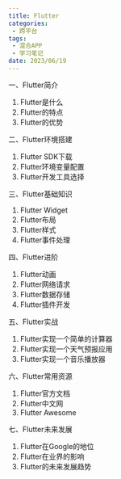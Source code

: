 ```yaml
---
title: Flutter
categories:
 - 跨平台
tags:
 - 混合APP
 - 学习笔记
date: 2023/06/19
---
```


一、Flutter简介
1. Flutter是什么
2. Flutter的特点
3. Flutter的优势

二、Flutter环境搭建
1. Flutter SDK下载
2. Flutter环境变量配置
3. Flutter开发工具选择

三、Flutter基础知识
1. Flutter Widget
2. Flutter布局
3. Flutter样式
4. Flutter事件处理

四、Flutter进阶
1. Flutter动画
2. Flutter网络请求
3. Flutter数据存储
4. Flutter插件开发

五、Flutter实战
1. Flutter实现一个简单的计算器
2. Flutter实现一个天气预报应用
3. Flutter实现一个音乐播放器

六、Flutter常用资源
1. Flutter官方文档
2. Flutter中文网
3. Flutter Awesome

七、Flutter未来发展
1. Flutter在Google的地位
2. Flutter在业界的影响
3. Flutter的未来发展趋势
